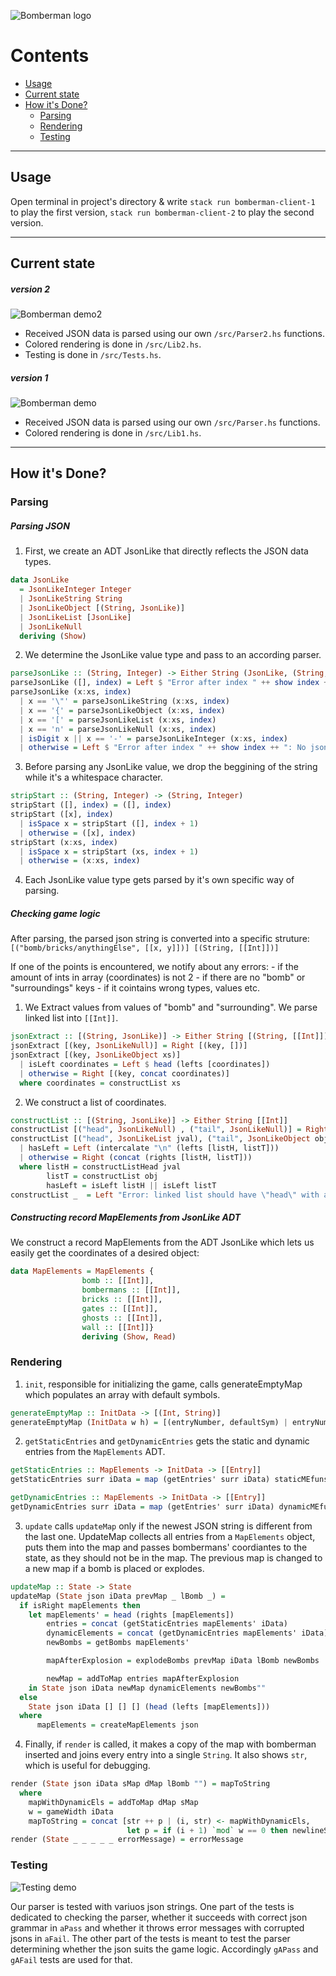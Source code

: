 ![Bomberman logo](logo.png)

Contents
===
- [Usage](#usage)
- [Current state](#current-state)
- [How it's Done?](#how-its-done)
  - [Parsing](#parsing)
  - [Rendering](#rendering)
  - [Testing](#testing)
<hr>


## Usage
Open terminal in project's directory & write
`stack run bomberman-client-1`
to play the first version,
`stack run bomberman-client-2`
to play the second version.
<hr>

## Current state
##### version 2
![Bomberman demo2](preview2.gif)
- Received JSON data is parsed using our own  `/src/Parser2.hs` functions.
- Colored rendering is done in `/src/Lib2.hs`.
- Testing is done in `/src/Tests.hs`.

##### version 1
![Bomberman demo](preview.gif) 
- Received JSON data is parsed using our own  `/src/Parser.hs` functions.
- Colored rendering is done in `/src/Lib1.hs`.
<hr>


## How it's Done?
### Parsing

##### Parsing JSON
1. First, we create an ADT JsonLike that directly reflects the JSON data types.
```haskell
data JsonLike
  = JsonLikeInteger Integer
  | JsonLikeString String
  | JsonLikeObject [(String, JsonLike)]
  | JsonLikeList [JsonLike]
  | JsonLikeNull
  deriving (Show)
```

2. We determine the JsonLike value type and pass to an according parser.
```haskell
parseJsonLike :: (String, Integer) -> Either String (JsonLike, (String, Integer))
parseJsonLike ([], index) = Left $ "Error after index " ++ show index ++ ": Unexpected end of string"
parseJsonLike (x:xs, index)
  | x == '\"' = parseJsonLikeString (x:xs, index)
  | x == '{' = parseJsonLikeObject (x:xs, index)
  | x == '[' = parseJsonLikeList (x:xs, index)
  | x == 'n' = parseJsonLikeNull (x:xs, index)
  | isDigit x || x == '-' = parseJsonLikeInteger (x:xs, index)
  | otherwise = Left $ "Error after index " ++ show index ++ ": No json value could be matched"
```

3. Before parsing any JsonLike value, we drop the beggining of the string while it's a whitespace character.
```haskell
stripStart :: (String, Integer) -> (String, Integer)
stripStart ([], index) = ([], index)
stripStart ([x], index)
  | isSpace x = stripStart ([], index + 1)
  | otherwise = ([x], index)
stripStart (x:xs, index)
  | isSpace x = stripStart (xs, index + 1)
  | otherwise = (x:xs, index)
```

4. Each JsonLike value type gets parsed by it's own specific way of parsing.

##### Checking game logic
After parsing, the parsed json string is converted into a specific struture:
`[("bomb/bricks/anythingElse", [[x, y]])] [(String, [[Int]])]`

If one of the points is encountered, we notify about any errors:
    - if the amount of ints in array (coordinates) is not 2
    - if there are no "bomb" or "surroundings" keys
    - if it cointains wrong types, values etc.


1. We Extract values from values of "bomb" and "surrounding". We parse linked list into `[[Int]]`.
```haskell
jsonExtract :: [(String, JsonLike)] -> Either String [(String, [[Int]])]
jsonExtract [(key, JsonLikeNull)] = Right [(key, [])]
jsonExtract [(key, JsonLikeObject xs)]
  | isLeft coordinates = Left $ head (lefts [coordinates])
  | otherwise = Right [(key, concat coordinates)]
  where coordinates = constructList xs
```

2. We construct a list of coordinates.
```haskell
constructList :: [(String, JsonLike)] -> Either String [[Int]]
constructList [("head", JsonLikeNull) , ("tail", JsonLikeNull)] = Right []
constructList [("head", JsonLikeList jval), ("tail", JsonLikeObject obj)]
  | hasLeft = Left (intercalate "\n" (lefts [listH, listT]))
  | otherwise = Right (concat (rights [listH, listT]))
  where listH = constructListHead jval
        listT = constructList obj
        hasLeft = isLeft listH || isLeft listT
constructList _  = Left "Error: linked list should have \"head\" with a list (or null, if empty) as a value, and \"tail\" with an object (or null) as a value."
```

##### Constructing record MapElements from JsonLike ADT
We construct a record MapElements from the ADT JsonLike which lets us easily get the coordinates of a desired object:
```haskell
data MapElements = MapElements {
                bomb :: [[Int]],
                bombermans :: [[Int]],
                bricks :: [[Int]],
                gates :: [[Int]],
                ghosts :: [[Int]],
                wall :: [[Int]]}
                deriving (Show, Read)
```

### Rendering
1. `init`, responsible for initializing the game, calls generateEmptyMap which populates an array with default symbols.
```haskell
generateEmptyMap :: InitData -> [(Int, String)]
generateEmptyMap (InitData w h) = [(entryNumber, defaultSym) | entryNumber <- [0 .. (w * h)]]
```

2. `getStaticEntries` and `getDynamicEntries` gets the static and dynamic entries from the `MapElements` ADT.
```haskell
getStaticEntries :: MapElements -> InitData -> [[Entry]]
getStaticEntries surr iData = map (getEntries' surr iData) staticMEfuns

getDynamicEntries :: MapElements -> InitData -> [[Entry]]
getDynamicEntries surr iData = map (getEntries' surr iData) dynamicMEfuns
``` 

3. `update` calls `updateMap` only if the newest JSON string is different from the last one. UpdateMap collects all entries from a `MapElements` object, puts them into the map and passes bombermans' coordiantes to the state, as they should not be in the map. The previous map is changed to a new map if a bomb is placed or explodes.
```haskell
updateMap :: State -> State
updateMap (State json iData prevMap _ lBomb _) =
  if isRight mapElements then
    let mapElements' = head (rights [mapElements])
        entries = concat (getStaticEntries mapElements' iData)
        dynamicElements = concat (getDynamicEntries mapElements' iData)
        newBombs = getBombs mapElements'

        mapAfterExplosion = explodeBombs prevMap iData lBomb newBombs

        newMap = addToMap entries mapAfterExplosion
    in State json iData newMap dynamicElements newBombs""
  else
    State json iData [] [] [] (head (lefts [mapElements])) 
  where
      mapElements = createMapElements json
```

4. Finally, if `render` is called, it makes a copy of the map with bomberman inserted and joins every entry into a single `String`. It also shows `str`, which is useful for debugging.
```haskell
render (State json iData sMap dMap lBomb "") = mapToString
  where
    mapWithDynamicEls = addToMap dMap sMap
    w = gameWidth iData
    mapToString = concat [str ++ p | (i, str) <- mapWithDynamicEls,
                          let p = if (i + 1) `mod` w == 0 then newlineSym else ""]
render (State _ _ _ _ _ errorMessage) = errorMessage
```

### Testing
![Testing demo](testing.gif)

Our parser is tested with variuos json strings.
One part of the tests is dedicated to checking the parser, whether it succeeds with correct json grammar in `aPass` and whether it throws error messages with corrupted jsons in `aFail`.
The other part of the tests is meant to test the parser determining whether the json suits the game logic. Accordingly `gAPass` and `gAFail` tests are used for that.
